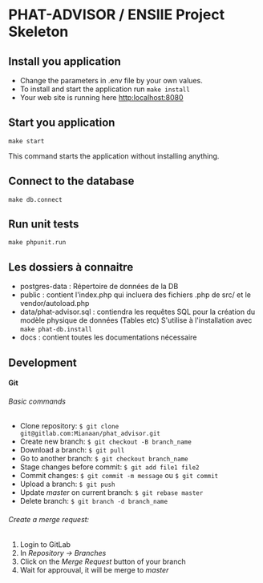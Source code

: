 # PHAT-ADVISOR / ENSIIE Project Skeleton

## Install you application
* Change the parameters in .env file by your own values.
* To install and start the application run `make install`
* Your web site is running here [http:localhost:8080](http:localhost:8080)

## Start you application
`make start`

This command starts the application without installing anything.

## Connect to the database
`make db.connect`

## Run unit tests
`make phpunit.run`

## Les dossiers à connaitre
- postgres-data : Répertoire de données de la  DB
- public : contient l'index.php qui incluera des fichiers .php de src/ et le vendor/autoload.php
- data/phat-advisor.sql : contiendra les requêtes SQL pour la création du modèle physique de données (Tables etc) S'utilise à l'installation avec `make phat-db.install`
- docs : contient toutes les documentations nécessaire

## Development 
#### Git
###### Basic commands
- Clone repository: `$ git clone git@gitlab.com:Mianaan/phat_advisor.git`
- Create new branch: `$ git checkout -B branch_name`
- Download a branch: `$ git pull`
- Go to another branch: `$ git checkout branch_name`
- Stage changes before commit: `$ git add file1 file2`
- Commit changes: `$ git commit -m message` ou `$ git commit` 
- Upload a branch: `$ git push`
- Update *master* on current branch: `$ git rebase master`
- Delete branch: `$ git branch -d branch_name`

###### Create a merge request:
1. Login to GitLab
2. In *Repository -> Branches*
3. Click on the *Merge Request* button of your branch
4. Wait for approuval, it will be merge to *master*

